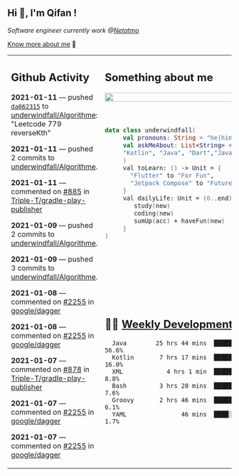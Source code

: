 <h2> Hi 👋, I'm Qifan ! </h2>
<p><em>Software engineer currently work @<a href="https://www.netatmo.com">Netatmo</a>
</em></p><p><a href="https://qifanyang.com/resume" target="_blank"> Know more about me</a> 🔭</p>
<table><tr><td valign="top" rowspan="2">

 ## Github Activity
 <!-- githubActivity starts -->
  **2021-01-11** — pushed [`da062315`](https://api.github.com/repos/underwindfall/Algorithme/commits/da0623154adbcba8bf2e1add04b87478b6354010) to [underwindfall/Algorithme](https://api.github.com/repos/underwindfall/Algorithme): "Leetcode 779 reverseKth"

  **2021-01-11** — pushed 2 commits to [underwindfall/Algorithme](https://api.github.com/repos/underwindfall/Algorithme).

  **2021-01-11** — commented on [#885](https://github.com/Triple-T/gradle-play-publisher/issues/885#issuecomment-758068853) in [Triple-T/gradle-play-publisher](https://api.github.com/repos/Triple-T/gradle-play-publisher)

  **2021-01-09** — pushed 2 commits to [underwindfall/Algorithme](https://api.github.com/repos/underwindfall/Algorithme).

  **2021-01-09** — pushed 3 commits to [underwindfall/Algorithme](https://api.github.com/repos/underwindfall/Algorithme).

  **2021-01-08** — commented on [#2255](https://github.com/google/dagger/issues/2255#issuecomment-756466104) in [google/dagger](https://api.github.com/repos/google/dagger)

  **2021-01-08** — commented on [#2255](https://github.com/google/dagger/issues/2255#issuecomment-756453929) in [google/dagger](https://api.github.com/repos/google/dagger)

  **2021-01-07** — commented on [#878](https://github.com/Triple-T/gradle-play-publisher/issues/878#issuecomment-756422471) in [Triple-T/gradle-play-publisher](https://api.github.com/repos/Triple-T/gradle-play-publisher)

  **2021-01-07** — commented on [#2255](https://github.com/google/dagger/issues/2255#issuecomment-756416806) in [google/dagger](https://api.github.com/repos/google/dagger)

  **2021-01-07** — commented on [#2255](https://github.com/google/dagger/issues/2255#issuecomment-756400070) in [google/dagger](https://api.github.com/repos/google/dagger)
 <!-- githubActivity ends -->
 </td><td valign="top">

 ## Something about me
 <!-- profile starts -->
 <a href="https://github.com/underwindfall" width="100%">
  <img src="https://github-readme-stats.vercel.app/api?username=underwindfall&show_icons=true&count_private=true&theme=graywhite" width="100%"/>
 </a>
 <br/>
 <br/>
 <br/>
 
 ```kotlin
 data class underwindfall(
      val pronouns: String = "he|him",
      val askMeAbout: List<String> = listOf(
      "Kotlin", "Java", "Dart","Javascript", "Typescript"
      )
      val toLearn: () -> Unit = {
        "Flutter" to "For Fun",
        "Jetpack Compose" to "Future"
      }
      val dailyLife: Unit = (0..end).reduce { acc, new ->	
         study(new)	
         coding(new)	
         sumUp(acc) + haveFun(new)	
      }
 )
 ```
 <!-- profile ends -->
 </td></tr><tr><td valign="top">

 ## 🏊‍♂️ <a href="https://gist.github.com/underwindfall/377ee88ba1fabd1e93516e48ca9c61eb" target="_blank">Weekly Development Breakdown</a>
  <!-- codeTime starts -->
  ```text
    Java        25 hrs 44 mins  █████████████████░░░░░░░  56.6%
    Kotlin       7 hrs 17 mins  ███████░░░░░░░░░░░░░░░░░  16.0%
    XML            4 hrs 1 min  █████░░░░░░░░░░░░░░░░░░░   8.8%
    Bash         3 hrs 28 mins  █████░░░░░░░░░░░░░░░░░░░   7.6%
    Groovy       2 hrs 46 mins  █████░░░░░░░░░░░░░░░░░░░   6.1%
    YAML               46 mins  ████░░░░░░░░░░░░░░░░░░░░   1.7%
  ```
  <!-- codeTime starts -->
  </td></tr></table>